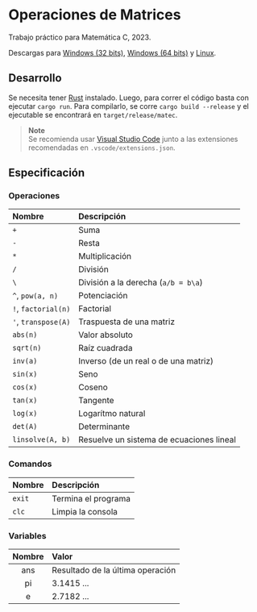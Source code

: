 # Operaciones de Matrices

Trabajo práctico para Matemática C, 2023.

Descargas para [Windows (32 bits)](https://github.com/JuanM04/matec/releases/download/v1.0.0/matrices-1.0.0-windows-x86.exe), [Windows (64 bits)](https://github.com/JuanM04/matec/releases/download/v1.0.0/matrices-1.0.0-windows-x64.exe) y [Linux](https://github.com/JuanM04/matec/releases/download/v1.0.0/matrices-1.0.0-linux.tar.gz).

## Desarrollo

Se necesita tener [Rust](https://www.rust-lang.org/es/) instalado. Luego, para correr el código basta con ejecutar `cargo run`. Para compilarlo, se corre `cargo build --release` y el ejecutable se encontrará en `target/release/matec`.

> **Note**  
> Se recomienda usar [Visual Studio Code](https://code.visualstudio.com/) junto a las extensiones recomendadas en `.vscode/extensions.json`.

## Especificación

### Operaciones

| Nombre              | Descripción                              |
| :------------------ | :--------------------------------------- |
| `+`                 | Suma                                     |
| `-`                 | Resta                                    |
| `*`                 | Multiplicación                           |
| `/`                 | División                                 |
| `\`                 | División a la derecha (`a/b = b\a`)      |
| `^`, `pow(a, n)`    | Potenciación                             |
| `!`, `factorial(n)` | Factorial                                |
| `'`, `transpose(A)` | Traspuesta de una matriz                 |
| `abs(n)`            | Valor absoluto                           |
| `sqrt(n)`           | Raíz cuadrada                            |
| `inv(a)`            | Inverso (de un real o de una matriz)     |
| `sin(x)`            | Seno                                     |
| `cos(x)`            | Coseno                                   |
| `tan(x)`            | Tangente                                 |
| `log(x)`            | Logarítmo natural                        |
| `det(A)`            | Determinante                             |
| `linsolve(A, b)`    | Resuelve un sistema de ecuaciones lineal |

### Comandos

| Nombre | Descripción         |
| :----- | :------------------ |
| `exit` | Termina el programa |
| `clc`  | Limpia la consola   |

### Variables

| Nombre | Valor                            |
| :----: | :------------------------------- |
|  ans   | Resultado de la última operación |
|   pi   | 3.1415 ...                       |
|   e    | 2.7182 ...                       |
